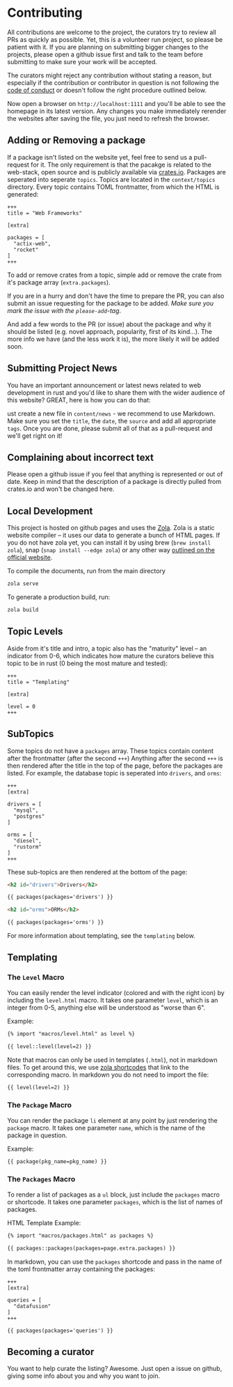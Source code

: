 # Contributing

All contributions are welcome to the project, the curators try to review all PRs as quickly as possible. 
Yet, this is a volunteer run project, so please be patient with it. If you are planning on submitting bigger 
changes to the projects, please open a github issue first and talk to the team before submitting to make 
sure your work will be accepted.

The curators might reject any contribution without stating a reason, but especially if the contribution or 
contributor in question is not following the [code of conduct](./CODE_OF_CONDUCT.md) or doesn't follow the 
right procedure outlined below.

Now open a browser on `http://localhost:1111` and you'll be able to see the homepage in its latest version. 
Any changes you make immediately rerender the websites after saving the file, you just need to refresh the 
browser.

## Adding or Removing a package

If a package isn't listed on the website yet, feel free to send us a pull-request for it. The only requirement 
is that the pacakge is related to the web-stack, open source and is publicly available via [crates.io](http://www.crates.io).
Packages are seperated into seperate `topics`. Topics are located in the `context/topics` directory. Every topic contains 
TOML frontmatter, from which the HTML is generated:

```
+++
title = "Web Frameworks"

[extra]

packages = [
  "actix-web",
  "rocket"
]
+++
```

To add or remove crates from a topic, simple add or remove the crate from it's package array (`extra.packages`). 

If you are in a hurry and don't have the time to prepare the PR, you can also submit an issue requesting for the 
package to be added. *Make sure you mark the issue with the `please-add`-tag*.

And add a few words to the PR (or issue) about the package and why it should be listed (e.g. novel approach, 
popularity, first of its kind...). The more info we have (and the less work it is), the more likely it will be 
added soon.

## Submitting Project News

You have an important announcement or latest news related to web development in rust and you'd like to share 
them with the wider audience of this website? GREAT, here is how you can do that:

ust create a new file in `content/news` - we recommend to use Markdown. Make sure you set the `title`, the 
`date`, the `source` and add all appropriate `tags`. Once you are done, please submit all of that as a pull-request 
and we'll get right on it!

## Complaining about incorrect text

Please open a github issue if you feel that anything is represented or out of date. Keep in mind that the description 
of a package is directly pulled from crates.io and won't be changed here.

## Local Development

This project is hosted on github pages and uses the [Zola](https://www.getzola.org/). Zola is a static website 
compiler – it uses our data to generate a bunch of HTML pages. If you do not have zola yet, you can install it 
by using brew (`brew install zola`), snap (`snap install --edge zola`) or any other way 
[outlined on the official website](https://www.getzola.org/documentation/getting-started/installation/).

To compile the documents, run from the main directory

```bash
zola serve
```

To generate a production build, run:

```bash
zola build
```

## Topic Levels

Aside from it's title and intro, a topic also has the "maturity" level – an indicator from 0-6, which indicates how 
mature the curators believe this topic to be in rust (0 being the most mature and tested):

```
+++
title = "Templating"

[extra]

level = 0
+++
```

## SubTopics

Some topics do not have a `packages` array. These topics contain content after the frontmatter (after the second `+++`)
Anything after the second `+++` is then rendered after the title in the top of the page, before the packages are listed.
For example, the database topic is seperated into `drivers`, and `orms`:
```
+++
[extra]

drivers = [
  "mysql",
  "postgres"
]

orms = [
  "diesel",
  "rustorm"
]
+++
```

These sub-topics are then rendered at the bottom of the page:
```html
<h2 id="drivers">Drivers</h2>

{{ packages(packages='drivers') }}

<h2 id="orms">ORMs</h2>

{{ packages(packages='orms') }}
```

For more information about templating, see the `templating` below.

## Templating

### The `Level` Macro

You can easily render the level indicator (colored and with the right icon) by including the `level.html` macro. It takes 
one parameter `level`, which is an integer from 0-5, anything else will be understood as "worse than 6".

Example:

```html
{% import "macros/level.html" as level %}

{{ level::level(level=2) }}
```

Note that macros can only be used in templates (`.html`), not in markdown files. To get around this, we use 
[zola shortcodes](https://www.getzola.org/documentation/content/shortcodes/) that link to the corresponding macro. 
In markdown you do not need to import the file:

```markdown
{{ level(level=2) }}
```

### The `Package` Macro

You can render the package `li` element at any point by just rendering the `package` macro. It takes one parameter `name`, 
which is the name of the package in question.

Example:

```html
{{ package(pkg_name=pkg_name) }}
```

### The `Packages` Macro

To render a list of packages as a `ul` block, just include the `packages` macro or shortcode. It takes one parameter 
`packages`, which is the list of names of packages.

HTML Template Example:

```html
{% import "macros/packages.html" as packages %}

{{ packages::packages(packages=page.extra.packages) }}
```

In markdown, you can use the `packages` shortcode and pass in the name of the toml frontmatter array containing the packages:

```
+++
[extra]

queries = [
  "datafusion"
]
+++

{{ packages(packages='queries') }}
```

## Becoming a curator

You want to help curate the listing? Awesome. Just open a issue on github, giving some info about you and why you want to join.
